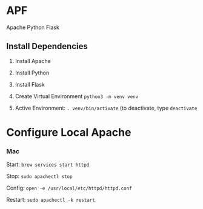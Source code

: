 # APF
Apache Python Flask

## Install Dependencies

1. Install Apache
2. Install Python
3. Install Flask

4. Create Virtual Environment `python3 -m venv venv`
5. Active Environment: `. venv/bin/activate` (to deactivate, type
   `deactivate`

# Configure Local Apache

### Mac

Start: `brew services start httpd`

Stop: `sudo apachectl stop`

Config: `open -e /usr/local/etc/httpd/httpd.conf`

Restart: `sudo apachectl -k restart`
